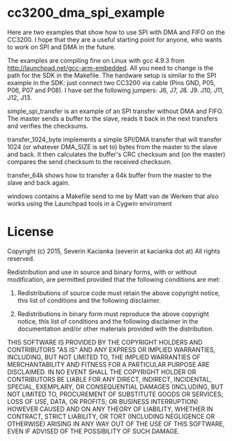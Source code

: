 # cc3200_dma_spi_example

Here are two examples that show how to use SPI with DMA and FIFO on the CC3200. I hope that they are a useful starting point for anyone, who wants to work on SPI and DMA in the future.

The examples are compiling fine on Linux with gcc 4.9.3 from http://launchpad.net/gcc-arm-embedded. All you need to change is the path for the SDK in the Makefile.
The hardware setup is similar to the SPI example in the SDK: just connect two CC3200 via cable (Pins GND, P05, P06, P07 and P08). I have set the following jumpers: J6, J7, J8. J9. J10, J11, J12, J13.

simple_spi_transfer is an example of an SPI transfer without DMA and FIFO. The master sends a buffer to the slave, reads it back in the next transfers and verifies the checksums.

transfer_1024_byte implements a simple SPI/DMA transfer that will transfer 1024 (or whatever DMA_SIZE is set to) bytes from the master to the slave and back. It then calculates the buffer's CRC checksum and (on the master) compares the send checksum to the received checksum.

transfer_64k shows how to transfer a 64k buffer from the master to the slave and back again.

windows contains a Makefile send to me by Matt van de Werken that also works
using the Launchpad tools in a Cygwin enviroment

# License
Copyright (c) 2015, Severin Kacianka (severin at kacianka dot at)
All rights reserved.

Redistribution and use in source and binary forms, with or without modification, are permitted provided that the following conditions are met:

1. Redistributions of source code must retain the above copyright notice, this list of conditions and the following disclaimer.

2. Redistributions in binary form must reproduce the above copyright notice, this list of conditions and the following disclaimer in the documentation and/or other materials provided with the distribution.

THIS SOFTWARE IS PROVIDED BY THE COPYRIGHT HOLDERS AND CONTRIBUTORS "AS IS" AND ANY EXPRESS OR IMPLIED WARRANTIES, INCLUDING, BUT NOT LIMITED TO, THE IMPLIED WARRANTIES OF MERCHANTABILITY AND FITNESS FOR A PARTICULAR PURPOSE ARE DISCLAIMED. IN NO EVENT SHALL THE COPYRIGHT HOLDER OR CONTRIBUTORS BE LIABLE FOR ANY DIRECT, INDIRECT, INCIDENTAL, SPECIAL, EXEMPLARY, OR CONSEQUENTIAL DAMAGES (INCLUDING, BUT NOT LIMITED TO, PROCUREMENT OF SUBSTITUTE GOODS OR SERVICES; LOSS OF USE, DATA, OR PROFITS; OR BUSINESS INTERRUPTION) HOWEVER CAUSED AND ON ANY THEORY OF LIABILITY, WHETHER IN CONTRACT, STRICT LIABILITY, OR TORT (INCLUDING NEGLIGENCE OR OTHERWISE) ARISING IN ANY WAY OUT OF THE USE OF THIS SOFTWARE, EVEN IF ADVISED OF THE POSSIBILITY OF SUCH DAMAGE.
